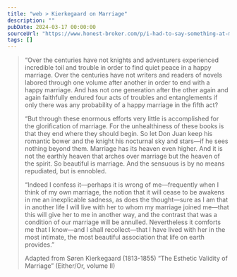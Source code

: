 ```yaml
---
title: "web > Kierkegaard on Marriage"
description: ""
pubDate: 2024-03-17 00:00:00
sourceUrl: "https://www.honest-broker.com/p/i-had-to-say-something-at-my-sons"
tags: []
---
```


> “Over the centuries have not knights and adventurers experienced incredible toil and trouble in order to find quiet peace in a happy marriage. Over the centuries have not writers and readers of novels labored through one volume after another in order to end with a happy marriage. And has not one generation after the other again and again faithfully endured four acts of troubles and entanglements if only there was any probability of a happy marriage in the fifth act?
> 
> “But through these enormous efforts very little is accomplished for the glorification of marriage. For the unhealthiness of these books is that they end where they should begin. So let Don Juan keep his romantic bower and the knight his nocturnal sky and stars—if he sees nothing beyond them. Marriage has its heaven even higher. And it is not the earthly heaven that arches over marriage but the heaven of the spirit. So beautiful is marriage. And the sensuous is by no means repudiated, but is ennobled.
> 
> “Indeed I confess it—perhaps it is wrong of me—frequently when I think of my own marriage, the notion that it will cease to be awakens in me an inexplicable sadness, as does the thought—sure as I am that in another life I will live with her to whom my marriage joined me—that this will give her to me in another way, and the contrast that was a condition of our marriage will be annulled. Nevertheless it comforts me that I know—and I shall recollect—that I have lived with her in the most intimate, the most beautiful association that life on earth provides.”
> 
> Adapted from Søren Kierkegaard (1813-1855)
> “The Esthetic Validity of Marriage” (Either/Or, volume II)